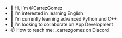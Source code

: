 - 👋 Hi, I’m @CarrezGomez
- 👀 I’m interested in learning English
- 🌱 I’m currently learning advanced Python and C++
- 💞️ I’m looking to collaborate on App Development
- 📫 How to reach me: _carrezgomez on Discord

<!---
CarrezGomez/CarrezGomez is a ✨ special ✨ repository because its `README.md` (this file) appears on your GitHub profile.
You can click the Preview link to take a look at your changes.
--->
